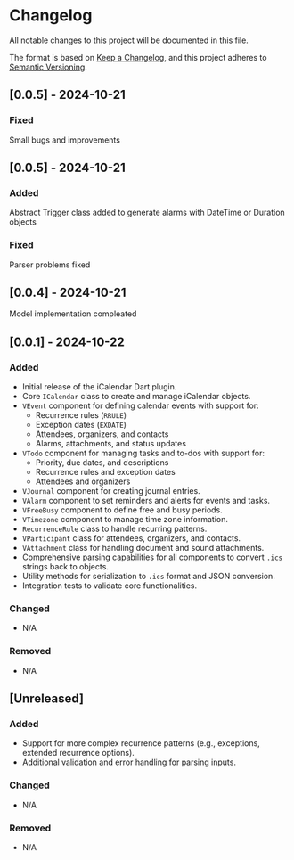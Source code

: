 # Changelog

All notable changes to this project will be documented in this file.

The format is based on [Keep a Changelog](https://keepachangelog.com/en/1.0.0/),
and this project adheres to [Semantic Versioning](https://semver.org/spec/v2.0.0.html).

## [0.0.5] - 2024-10-21
### Fixed
Small bugs and improvements

## [0.0.5] - 2024-10-21
### Added
Abstract Trigger class added to generate alarms with DateTime or Duration objects
### Fixed
Parser problems fixed


## [0.0.4] - 2024-10-21
Model implementation compleated

## [0.0.1] - 2024-10-22

### Added
- Initial release of the iCalendar Dart plugin.
- Core `ICalendar` class to create and manage iCalendar objects.
- `VEvent` component for defining calendar events with support for:
  - Recurrence rules (`RRULE`)
  - Exception dates (`EXDATE`)
  - Attendees, organizers, and contacts
  - Alarms, attachments, and status updates
- `VTodo` component for managing tasks and to-dos with support for:
  - Priority, due dates, and descriptions
  - Recurrence rules and exception dates
  - Attendees and organizers
- `VJournal` component for creating journal entries.
- `VAlarm` component to set reminders and alerts for events and tasks.
- `VFreeBusy` component to define free and busy periods.
- `VTimezone` component to manage time zone information.
- `RecurrenceRule` class to handle recurring patterns.
- `VParticipant` class for attendees, organizers, and contacts.
- `VAttachment` class for handling document and sound attachments.
- Comprehensive parsing capabilities for all components to convert `.ics` strings back to objects.
- Utility methods for serialization to `.ics` format and JSON conversion.
- Integration tests to validate core functionalities.

### Changed
- N/A

### Removed
- N/A

## [Unreleased]

### Added
- Support for more complex recurrence patterns (e.g., exceptions, extended recurrence options).
- Additional validation and error handling for parsing inputs.

### Changed
- N/A

### Removed
- N/A
